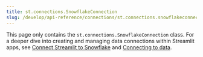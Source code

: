 ```yaml
---
title: st.connections.SnowflakeConnection
slug: /develop/api-reference/connections/st.connections.snowflakeconnection
---
```


<Tip>

This page only contains the `st.connections.SnowflakeConnection` class. For a deeper dive into creating and managing data connections within Streamlit apps, see [Connect Streamlit to Snowflake](/develop/tutorials/databases/snowflake) and [Connecting to data](/develop/concepts/connections/connecting-to-data).

</Tip>

<Autofunction function="streamlit.connections.SnowflakeConnection" />

<Autofunction function="streamlit.connections.SnowflakeConnection.cursor" />

<Autofunction function="streamlit.connections.SnowflakeConnection.query" />

<Autofunction function="streamlit.connections.SnowflakeConnection.raw_connection" />

<Autofunction function="streamlit.connections.SnowflakeConnection.reset" />

<Autofunction function="streamlit.connections.SnowflakeConnection.session" />

<Autofunction function="streamlit.connections.SnowflakeConnection.write_pandas" />
